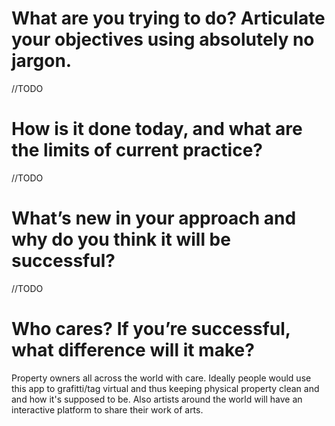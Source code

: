 # What are you trying to do? Articulate your objectives using absolutely no jargon.

//TODO

# How is it done today, and what are the limits of current practice?

//TODO

# What’s new in your approach and why do you think it will be successful?

//TODO

# Who cares? If you’re successful, what difference will it make?
Property owners all across the world with care. Ideally people would use this app to grafitti/tag virtual and thus keeping physical property clean and and how it's supposed to be. Also artists around the world will have an interactive platform to share their work of arts.
